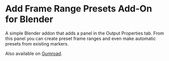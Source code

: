# Add Frame Range Presets Add-On for Blender
A simple Blender addon that adds a panel in the Output Properties tab. From this panel you can create preset frame ranges and even make automatic presets from existing markers.

Also available on [Gumroad](http://stoatsnhoney.gumroad.com).
